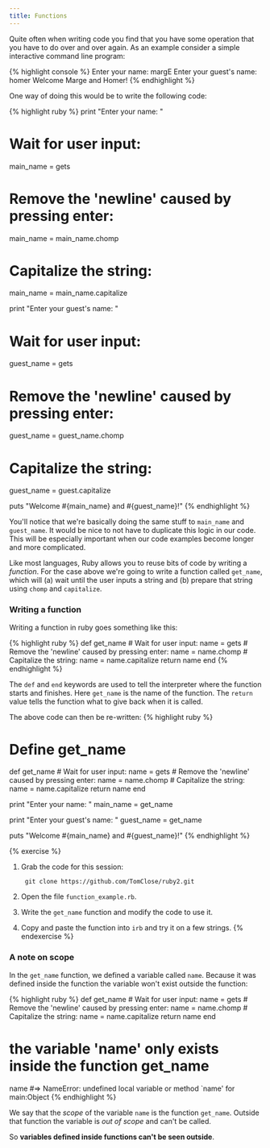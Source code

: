 ```yaml
---
title: Functions
---
```


Quite often when writing code you find that you have some operation that you have to do over and over again. As an example consider a simple interactive command line program:

{% highlight console %}
Enter your name: margE
Enter your guest's name: homer
Welcome Marge and Homer!
{% endhighlight %}

One way of doing this would be to write the following code:

{% highlight ruby %}
print "Enter your name: "
# Wait for user input:
main_name = gets
# Remove the 'newline' caused by pressing enter:
main_name = main_name.chomp
# Capitalize the string:
main_name = main_name.capitalize

print "Enter your guest's name: "
# Wait for user input:
guest_name = gets
# Remove the 'newline' caused by pressing enter:
guest_name = guest_name.chomp
# Capitalize the string:
guest_name = guest.capitalize

puts "Welcome #{main_name} and #{guest_name}!"
{% endhighlight %}

You'll notice that we're basically doing the same stuff to `main_name` and `guest_name`. It would be nice to not have to duplicate this logic in our code. This will be especially important when our code examples become longer and more complicated.

Like most languages, Ruby allows you to reuse bits of code by writing a *function*. For the case above we're going to write a function called `get_name`, which will (a) wait until the user inputs a string and (b) prepare that string using `chomp` and `capitalize`.

### Writing a function

Writing a function in ruby goes something like this:

{% highlight ruby %}
def get_name
    # Wait for user input:
    name = gets
    # Remove the 'newline' caused by pressing enter:
    name = name.chomp
    # Capitalize the string:
    name = name.capitalize
    return name
end
{% endhighlight %}

The `def` and `end` keywords are used to tell the interpreter where the function starts and finishes. Here `get_name` is the name of the function. The `return` value tells the function what to give back when it is called.

The above code can then be re-written:
{% highlight ruby %}
# Define get_name
def get_name
    # Wait for user input:
    name = gets
    # Remove the 'newline' caused by pressing enter:
    name = name.chomp
    # Capitalize the string:
    name = name.capitalize
    return name
end

print "Enter your name: "
main_name = get_name

print "Enter your guest's name: "
guest_name = get_name

puts "Welcome #{main_name} and #{guest_name}!"
{% endhighlight %}

{% exercise %}
1. Grab the code for this session:

		git clone https://github.com/TomClose/ruby2.git

2. Open the file `function_example.rb`.
3. Write the `get_name` function and modify the code to use it.
4. Copy and paste the function into `irb` and try it on a few strings.
{% endexercise %}

### A note on scope

In the `get_name` function, we defined a variable called `name`. Because it was defined inside the function the variable won't exist outside the function:

{% highlight ruby %}
def get_name
    # Wait for user input:
    name = gets
    # Remove the 'newline' caused by pressing enter:
    name = name.chomp
    # Capitalize the string:
    name = name.capitalize
    return name
end

# the variable 'name' only exists inside the function get_name

name #=> NameError: undefined local variable or method `name' for main:Object
{% endhighlight %}

We say that the *scope* of the variable `name` is the function `get_name`. Outside that function the variable is *out of scope* and can't be called.

So **variables defined inside functions can't be seen outside**.

